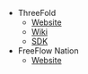 * ThreeFold
    * [Website](http://www.threefold.io/)
    * [Wiki](http://wiki.threefold.io/)
    * [SDK](http://sdk.threefold.io/)
* FreeFlow Nation
    * [Website](http://www.freeflownation.org/)
